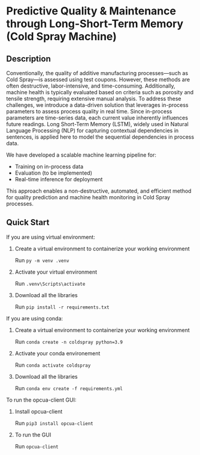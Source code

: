 # Predictive Quality & Maintenance through Long-Short-Term Memory (Cold Spray Machine)

## Description
Conventionally, the quality of additive manufacturing processes—such as Cold Spray—is assessed using test coupons. However, these methods are often destructive, labor-intensive, and time-consuming. Additionally, machine health is typically evaluated based on criteria such as porosity and tensile strength, requiring extensive manual analysis. To address these challenges, we introduce a data-driven solution that leverages in-process parameters to assess process quality in real time. Since in-process parameters are time-series data, each current value inherently influences future readings. Long Short-Term Memory (LSTM), widely used in Natural Language Processing (NLP) for capturing contextual dependencies in sentences, is applied here to model the sequential dependencies in process data.

We have developed a scalable machine learning pipeline for:

- Training on in-process data
- Evaluation (to be implemented)
- Real-time inference for deployment

This approach enables a non-destructive, automated, and efficient method for quality prediction and machine health monitoring in Cold Spray processes.

## Quick Start

If you are using virtual environment: 

1. Create a virtual environment to containerize your working environment

    Run `py -m venv .venv`

2. Activate your virtual environment

    Run `.venv\Scripts\activate`

3. Download all the libraries

    Run `pip install -r requirements.txt`

If you are using conda:

1. Create a virtual environment to containerize your working environment

    Run `conda create -n coldspray python=3.9`

2. Activate your conda environement

    Run `conda activate coldspray`

3. Download all the libraries

    Run `conda env create -f requirements.yml`

To run the opcua-client GUI:

1. Install opcua-client

    Run `pip3 install opcua-client`

2. To run the GUI

    Run `opcua-client`

